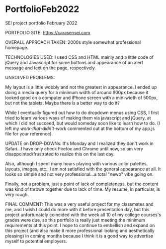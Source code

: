 # PortfolioFeb2022
SEI project portfolio February 2022

PORTFOLIO SITE: https://carasensei.com

OVERALL APPROACH TAKEN:
2000s style somewhat professional homepage.

TECHNOLOGIES USED:
I used CSS and HTML mainly and a little code of jQuery and Javascript for some buttons and appearance of an alert message and text on the page, respectively.

UNSOLVED PROBLEMS:

My layout is a little wobbly and not the greatest in appearance. I ended up doing a media query for a minimum width of around 900px because it looked good on a computer and iPhone screen with a min-width of 500px, but not the tablets.  Maybe there is a better way to do it?

While I eventually figured out how to do dropdown menus using CSS, I first tried to learn various ways of making them via javascript and jQuery, at which I did not succeed, but would someday soon like to learn how to do. (I left my *work-that-didn't-work* commented out at the bottom of my app.js file for your reference).

UPDATE on DROP-DOWNs: It's Monday and I realized they don't work in Safari...I have only check Firefox and Chrome until now, so am very disappointed/frustrated to realize this on the last day.

Also, although I spent many hours playing with various color palettes, layouts, images, etc., I am not satisfied with the general appearance at all. It looks so simple and not very professional...a total "newb" vibe going on.

Finally, not a problem, just a point of lack of completeness, but the content was kind of thrown together due to lack of time.  My resume, in particular, is very rough.

FINAL COMMENT:
This was a very useful project for my classmates and me, and I wish I could do more with it before presentation day, but this project unfortunately coincided with the week all 10 of my college courses's grades were due, so this portfolio is really just meeting the minimum requirements at this point.  I hope to continue to embellish and expand on this project (and also make it more professional looking and aesthetically pleasing) in coming months because I think it is a good way to advertise myself to potential employers.
